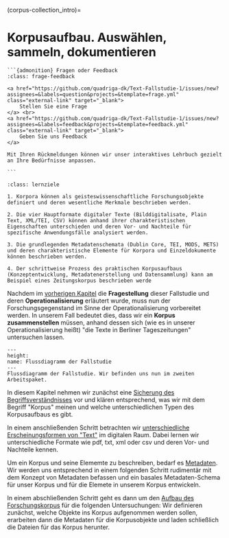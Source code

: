 (corpus-collection_intro)=
# Korpusaufbau. Auswählen, sammeln, dokumentieren

````{margin}
```{admonition} Fragen oder Feedback 
:class: frage-feedback

<a href="https://github.com/quadriga-dk/Text-Fallstudie-1/issues/new?assignees=&labels=question&projects=&template=frage.yml" class="external-link" target="_blank">
    Stellen Sie eine Frage
</a> <br>
<a href="https://github.com/quadriga-dk/Text-Fallstudie-1/issues/new?assignees=&labels=feedback&projects=&template=feedback.yml" class="external-link" target="_blank">
    Geben Sie uns Feedback
</a>

Mit Ihren Rückmeldungen können wir unser interaktives Lehrbuch gezielt an Ihre Bedürfnisse anpassen.

```
````
```{admonition} Ansätze des Korpusaufbaus und Erstellung basaler Metadaten
:class: lernziele

1. Korpora können als geisteswissenschaftliche Forschungsobjekte definiert und deren wesentliche Merkmale beschrieben werden.

2. Die vier Hauptformate digitaler Texte (Bilddigitalisate, Plain Text, XML/TEI, CSV) können anhand ihrer charakteristischen Eigenschaften unterschieden und deren Vor- und Nachteile für spezifische Anwendungsfälle analysiert werden.

3. Die grundlegenden Metadatenschemata (Dublin Core, TEI, MODS, METS) und deren charakteristische Elemente für Korpora und Einzeldokumente können beschrieben werden.

4. Der schrittweise Prozess des praktischen Korpusaufbaus (Konzeptentwicklung, Metadatenerstellung und Datensammlung) kann am Beispiel eines Zeitungskorpus beschrieben werde
```


Nachdem im [vorherigen Kapitel](../research_question/research-question_research-question) die **Fragestellung** dieser Fallstudie und deren **Operationalisierung** erläutert wurde, muss nun der Forschungsgegenstand im Sinne der Operationalisierung vorbereitet werden. In unserem Fall bedeutet dies, dass wir ein **Korpus zusammenstellen** müssen, anhand dessen sich (wie es in unserer Operationalisierung heißt) "die Texte in Berliner Tageszeitungen" untersuchen lassen. 


```{figure} ../assets/images/flow-chart_corpus-collection.png
---
height:
name: Flussdiagramm der Fallstudie
---
Flussdiagramm der Fallstudie. Wir befinden uns nun im zweiten Arbeitspaket.
```

In diesem Kapitel nehmen wir zunächst eine [Sicherung des Begriffsverständnisses](corpus-collection_corpora-as-research-objects) vor und klären entsprechend, was wir mit dem Begriff "Korpus" meinen und welche unterschiedlichen Typen des Korpusaufbaus es gibt. 

In einem anschließenden Schritt betrachten wir [unterschiedliche Erscheinungsformen von "Text"](corpus-collection_text_as_digital_objects) im digitalen Raum. Dabei lernen wir unterschiedliche Formate wie pdf, txt, xml oder csv und deren Vor- und Nachteile kennen.

Um ein Korpus und seine Elememte zu beschreiben, bedarf es [Metadaten](corpus-collection_metadata). Wir werden uns entsprechend in einem folgenden Schritt rudimentär mit dem Konzept von Metadaten befassen und ein basales Metadaten-Schema für unser Korpus und für die Elemete in unserem Korpus entwickeln.

In einem abschließenden Schritt geht es dann um den [Aufbau des Forschungskorpus](corpus-collection_building-our-corpus) für die folgenden Untersuchungen: Wir definieren zunächst, welche Objekte ins Korpus aufgenommen werden sollen, erarbeiten dann die Metadaten für die Korpusobjekte und laden schließlich die Dateien für das Korpus herunter. 
